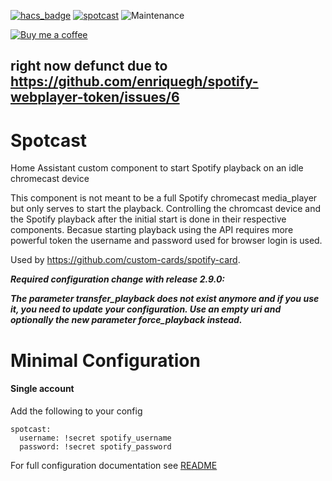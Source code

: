 [![hacs_badge](https://img.shields.io/badge/HACS-Default-orange.svg)](https://github.com/custom-components/hacs) [![spotcast](https://img.shields.io/github/release/fondberg/spotcast.svg?1)](https://github.com/fondberg/spotcast) ![Maintenance](https://img.shields.io/maintenance/yes/2020.svg)

[![Buy me a coffee](https://img.shields.io/static/v1.svg?label=Buy%20me%20a%20coffee&message=🥨&color=black&logo=buy%20me%20a%20coffee&logoColor=white&labelColor=6f4e37)](https://www.buymeacoffee.com/fondberg)

## right now defunct due to https://github.com/enriquegh/spotify-webplayer-token/issues/6


# Spotcast 
Home Assistant custom component to start Spotify playback on an idle chromecast device

This component is not meant to be a full Spotify chromecast media_player but only serves to start the playback. Controlling the chromcast device and the Spotify playback after the initial start is done in their respective components.
Becasue starting playback using the API requires more powerful token the username and password used for browser login is used.

Used by https://github.com/custom-cards/spotify-card.

***Required configuration change with release 2.9.0:***

***The parameter transfer_playback does not exist anymore and if you use it, you need to update your configuration. Use an empty uri and optionally the new parameter force_playback instead.***

# Minimal Configuration
#### Single account
Add the following to your config
```
spotcast:
  username: !secret spotify_username
  password: !secret spotify_password
```

For full configuration documentation see [README](https://github.com/fondberg/spotcast)
